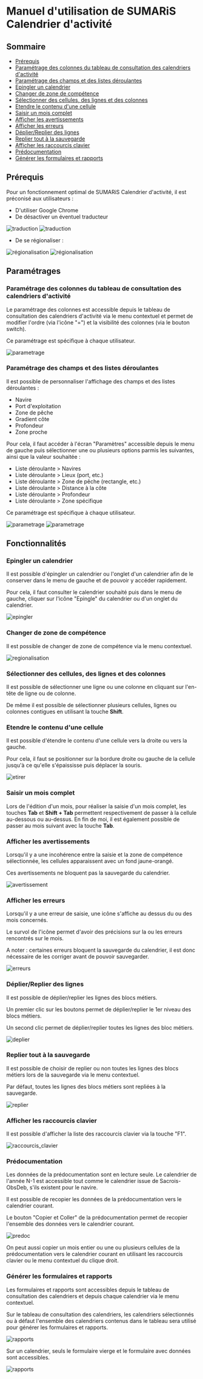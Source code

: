 # Manuel d'utilisation de SUMARiS Calendrier d'activité

## Sommaire

- [Prérequis](#prérequis)
- [Paramétrage des colonnes du tableau de consultation des calendriers d'activité](#paramétrage-des-colonnes-du-tableau-de-consultation-des-calendriers-dactivité)
- [Paramétrage des champs et des listes déroulantes](#paramétrage-des-champs-et-des-listes-déroulantes)
- [Epingler un calendrier](#epingler-un-calendrier)
- [Changer de zone de compétence](#changer-de-zone-de-compétence)
- [Sélectionner des cellules, des lignes et des colonnes](#sélectionner-des-cellules-des-lignes-et-des-colonnes)
- [Etendre le contenu d'une cellule](#etendre-le-contenu-dune-cellule)
- [Saisir un mois complet](#saisir-un-mois-complet)
- [Afficher les avertissements](#afficher-les-avertissements)
- [Afficher les erreurs](#afficher-les-erreurs)
- [Déplier/Replier des lignes](#déplierreplier-des-lignes)
- [Replier tout à la sauvegarde](#replier-tout-à-la-sauvegarde)
- [Afficher les raccourcis clavier](#afficher-les-raccourcis-clavier)
- [Prédocumentation](#prédocumentation)
- [Générer les formulaires et rapports](#générer-les-formulaires-et-rapports)


## Prérequis

Pour un fonctionnement optimal de SUMARiS Calendrier d'activité, il est préconisé aux utilisateurs :
- D'utiliser Google Chrome
- De désactiver un éventuel traducteur

![traduction](./traduction_1.png)
![traduction](./traduction_2.png)

- De se régionaliser :

![régionalisation](./régionalisation_1.png)
![régionalisation](./régionalisation_2.png)


## Paramétrages 

### Paramétrage des colonnes du tableau de consultation des calendriers d'activité

Le paramétrage des colonnes est accessible depuis le tableau de consultation des calendriers d'activité via le menu contextuel et permet de modifier 
l'ordre (via l'icône "=") et la visibilité des colonnes (via le bouton switch).

Ce paramétrage est spécifique à chaque utilisateur.

![parametrage](./paramétrage_colonnes.png)

### Paramétrage des champs et des listes déroulantes

Il est possible de personnaliser l'affichage des champs et des listes déroulantes :
- Navire
- Port d'exploitation
- Zone de pêche
- Gradient côte
- Profondeur 
- Zone proche

Pour cela, il faut accéder à l'écran "Paramètres" accessible depuis le menu de gauche puis sélectionner une ou plusieurs options parmis les suivantes, ainsi que la valeur souhaitée :
- Liste déroulante > Navires
- Liste déroulante > Lieux (port, etc.)
- Liste déroulante > Zone de pêche (rectangle, etc.)
- Liste déroulante > Distance à la côte
- Liste déroulante > Profondeur
- Liste déroulante > Zone spécifique

Ce paramétrage est spécifique à chaque utilisateur.

![parametrage](./paramétrage_champs_1.png)
![parametrage](./paramétrage_champs_2.png)

## Fonctionnalités

### Epingler un calendrier

Il est possible d'épingler un calendrier ou l'onglet d'un calendrier afin de le conserver dans le menu de gauche et de pouvoir y accéder rapidement.

Pour cela, il faut consulter le calendrier souhaité puis dans le menu de gauche, cliquer sur l'icône "Epingle" du calendrier ou d'un onglet du calendrier.

![epingler](./épingler_calendrier.png)

### Changer de zone de compétence

Il est possible de changer de zone de compétence via le menu contextuel.

![regionalisation](./changement_zone_competence.png)

### Sélectionner des cellules, des lignes et des colonnes

Il est possible de sélectionner une ligne ou une colonne en cliquant sur l'en-tête de ligne ou de colonne.

De même il est possible de sélectionner plusieurs cellules, lignes ou colonnes contigues en utilisant la touche **Shift**.

### Etendre le contenu d'une cellule

Il est possible d'étendre le contenu d'une cellule vers la droite ou vers la gauche.

Pour cela, il faut se positionner sur la bordure droite ou gauche de la cellule jusqu'à ce qu'elle s'épaississe puis déplacer la souris.

![etirer](./étirer.png)

### Saisir un mois complet

Lors de l'édition d'un mois, pour réaliser la saisie d'un mois complet, les touches **Tab** et **Shift + Tab** permettent respectivement de passer à la cellule au-dessous ou au-dessus.
En fin de moi, il est également possible de passer au mois suivant avec la touche **Tab**.

### Afficher les avertissements

Lorsqu'il y a une incohérence entre la saisie et la zone de compétence sélectionnée, les cellules apparaissent avec un fond jaune-orangé.

Ces avertissements ne bloquent pas la sauvegarde du calendrier.

![avertissement](./avertissement_zone_competence.png)

### Afficher les erreurs

Lorsqu'il y a une erreur de saisie, une icône s'affiche au dessus du ou des mois concernés.

Le survol de l'icône permet d'avoir des précisions sur la ou les erreurs rencontrés sur le mois.

A noter : certaines erreurs bloquent la sauvegarde du calendrier, il est donc nécessaire de les corriger avant de pouvoir sauvegarder.

![erreurs](./afficher_erreurs.png)

### Déplier/Replier des lignes

Il est possible de déplier/replier les lignes des blocs métiers.

Un premier clic sur les boutons permet de déplier/replier le 1er niveau des blocs métiers.

Un second clic permet de déplier/replier toutes les lignes des bloc métiers.

![deplier](./dépler_replier.png)

### Replier tout à la sauvegarde

Il est possible de choisir de replier ou non toutes les lignes des blocs métiers lors de la sauvegarde via le menu contextuel.

Par défaut, toutes les lignes des blocs métiers sont repliées à la sauvegarde.

![replier](./replier_tout.png)

### Afficher les raccourcis clavier

Il est possible d'afficher la liste des raccourcis clavier via la touche "F1".

![raccourcis_clavier](./raccourcis_clavier.png)

### Prédocumentation

Les données de la prédocumentation sont en lecture seule. Le calendrier de l'année N-1 est accessible tout comme le calendrier issue de Sacrois-ObsDeb, s'ils existent pour le navire.

Il est possible de recopier les données de la prédocumentation vers le calendrier courant.

Le bouton "Copier et Coller" de la prédocumentation permet de recopier l'ensemble des données vers le calendrier courant.

![predoc](./predoc_copie.png)

On peut aussi copier un mois entier ou une ou plusieurs cellules de la prédocumentation vers le calendrier courant en utilisant les raccourcis
clavier ou le menu contextuel du clique droit.

### Générer les formulaires et rapports

Les formulaires et rapports sont accessibles depuis le tableau de consultation des calendriers et depuis chaque calendrier via le menu contextuel.

Sur le tableau de consultation des calendriers, les calendriers sélectionnés ou à défaut l'ensemble des calendriers contenus dans le tableau sera utilisé pour générer les formulaires et rapports.

![rapports](./éditer_rapports_1.png)

Sur un calendrier, seuls le formulaire vierge et le formulaire avec données sont accessibles.

![rapports](./éditer_rapports.png)

